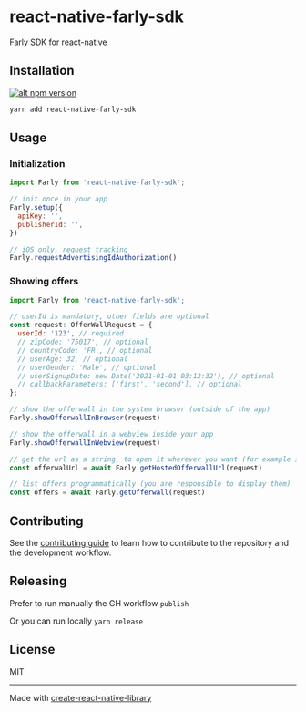 # react-native-farly-sdk

Farly SDK for react-native

## Installation

[![alt npm version](https://img.shields.io/npm/v/react-native-farly-sdk)](https://www.npmjs.com/package/react-native-farly-sdk)

```sh
yarn add react-native-farly-sdk
```

## Usage

### Initialization

```js
import Farly from 'react-native-farly-sdk';

// init once in your app
Farly.setup({
  apiKey: '',
  publisherId: '',
})

// iOS only, request tracking
Farly.requestAdvertisingIdAuthorization()
```

### Showing offers

```js
import Farly from 'react-native-farly-sdk';

// userId is mandatory, other fields are optional
const request: OfferWallRequest = {
  userId: '123', // required
  // zipCode: '75017', // optional
  // countryCode: 'FR', // optional
  // userAge: 32, // optional
  // userGender: 'Male', // optional
  // userSignupDate: new Date('2021-01-01 03:12:32'), // optional
  // callbackParameters: ['first', 'second'], // optional
};

// show the offerwall in the system browser (outside of the app)
Farly.showOfferwallInBrowser(request)

// show the offerwall in a webview inside your app
Farly.showOfferwallInWebview(request)

// get the url as a string, to open it wherever you want (for example in a custom webview you own)
const offerwalUrl = await Farly.getHostedOfferwallUrl(request)

// list offers programmatically (you are responsible to display them)
const offers = await Farly.getOfferwall(request)
```

## Contributing

See the [contributing guide](CONTRIBUTING.md) to learn how to contribute to the repository and the development workflow.

## Releasing

Prefer to run manually the GH workflow `publish`

Or you can run locally `yarn release`

## License

MIT

---

Made with [create-react-native-library](https://github.com/callstack/react-native-builder-bob)
